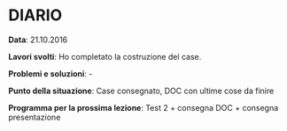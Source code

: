 # DIARIO

**Data**: 21.10.2016

**Lavori svolti**: Ho completato la costruzione del case.

**Problemi e soluzioni**: -

**Punto della situazione**: Case consegnato, DOC con ultime cose da finire

**Programma per la prossima lezione**: Test 2 + consegna DOC + consegna presentazione
